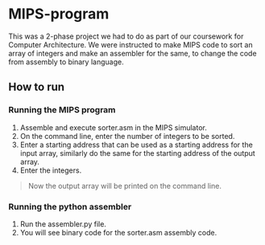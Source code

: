 # MIPS-program
This was a 2-phase project we had to do as part of our coursework for Computer Architecture. We were instructed to make MIPS code to sort an array of integers  and make an assembler for the same, to change the code from assembly to binary language.

## How to run
### Running the MIPS program
1. Assemble and execute sorter.asm in the MIPS simulator.
2. On the command line, enter the number of integers to be sorted.
3. Enter a starting address that can be used as a starting address for the input array, similarly do the same for the starting address of the output array.
4. Enter the integers.
>Now the output array will be printed on the command line.

### Running the python assembler
1. Run the assembler.py file.
2. You will see binary code for the sorter.asm assembly code.
